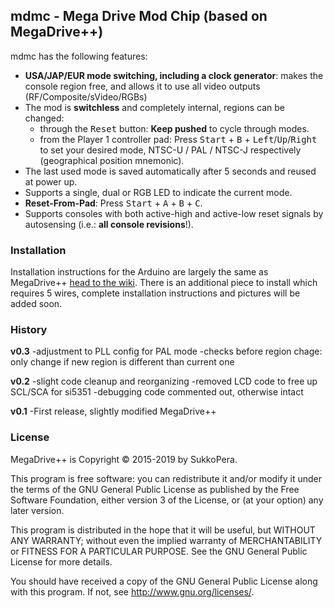 ## mdmc - Mega Drive Mod Chip (based on MegaDrive++)

mdmc has the following features:

- **USA/JAP/EUR mode switching, including a clock generator**: makes the console region free, and allows it to use all video outputs (RF/Composite/sVideo/RGBs)
- The mod is **switchless** and completely internal, regions can be changed:
    - through the <kbd>Reset</kbd> button: **Keep pushed** to cycle through modes.
    - from the Player 1 controller pad: Press <kbd>Start</kbd> + <kbd>B</kbd> + <kbd>Left</kbd>/<kbd>Up</kbd>/<kbd>Right</kbd> to set your desired mode, NTSC-U / PAL / NTSC-J respectively (geographical position mnemonic).
- The last used mode is saved automatically after 5 seconds and reused at power up.
- Supports a single, dual or RGB LED to indicate the current mode.
- **Reset-From-Pad**: Press <kbd>Start</kbd> + <kbd>A</kbd> + <kbd>B</kbd> + <kbd>C</kbd>.
- Supports consoles with both active-high and active-low reset signals by autosensing (i.e.: **all console revisions**!).

### Installation
Installation instructions for the Arduino are largely the same as MegaDrive++ [head to the wiki](https://github.com/SukkoPera/MegaDrivePlusPlus/wiki). There is an additional piece to install which requires 5 wires, complete installation instructions and pictures will be added soon.

### History
**v0.3**
-adjustment to PLL config for PAL mode
-checks before region chage: only change if new region is different than current one

**v0.2**
-slight code cleanup and reorganizing
-removed LCD code to free up SCL/SCA for si5351
-debugging code commented out, otherwise intact

**v0.1**
-First release, slightly modified MegaDrive++

### License
MegaDrive++ is Copyright &copy; 2015-2019 by SukkoPera.

This program is free software: you can redistribute it and/or modify it under the terms of the GNU General Public License as published by the Free Software Foundation, either version 3 of the License, or (at your option) any later version.

This program is distributed in the hope that it will be useful, but WITHOUT ANY WARRANTY; without even the implied warranty of MERCHANTABILITY or FITNESS FOR A PARTICULAR PURPOSE.  See the GNU General Public License for more details.

You should have received a copy of the GNU General Public License along with this program. If not, see <http://www.gnu.org/licenses/>.
